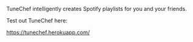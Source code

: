 TuneChef intelligently creates Spotify playlists for you and your friends.

Test out TuneChef here:

https://tunechef.herokuapp.com/
